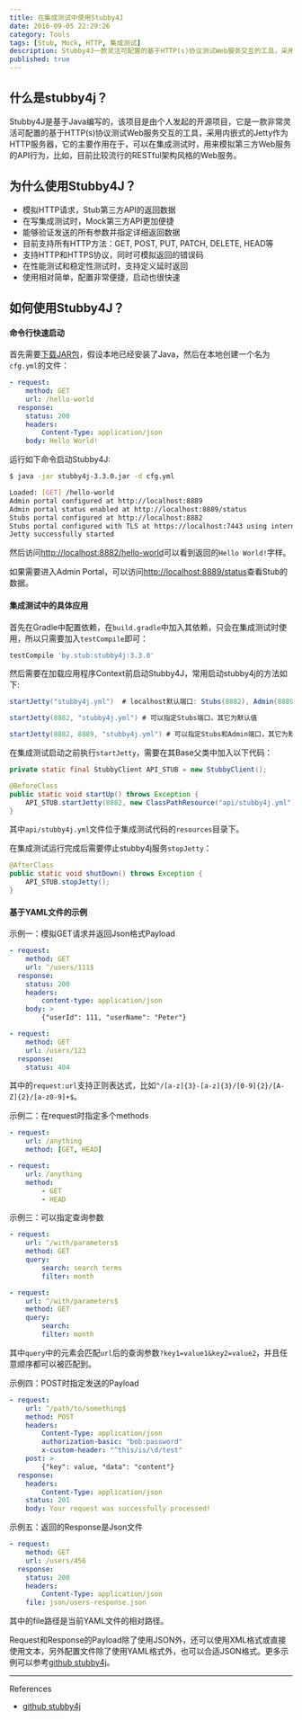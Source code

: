 ```yaml
---
title: 在集成测试中使用Stubby4J
date: 2016-09-05 22:29:26
category: Tools
tags: [Stub, Mock, HTTP, 集成测试]
description: Stubby4J一款灵活可配置的基于HTTP(s)协议测试Web服务交互的工具，采用内嵌式的Jetty作为HTTP服务器，它的主要作用在于，可以在集成测试时，用来模拟第三方Web服务的API行为，比如，目前比较流行的RESTful架构风格的Web服务，
published: true
---
```


## 什么是stubby4j？
Stubby4J是基于Java编写的，该项目是由个人发起的开源项目，它是一款非常灵活可配置的基于HTTP(s)协议测试Web服务交互的工具，采用内嵌式的Jetty作为HTTP服务器，它的主要作用在于，可以在集成测试时，用来模拟第三方Web服务的API行为，比如，目前比较流行的RESTful架构风格的Web服务。

## 为什么使用Stubby4J？
- 模拟HTTP请求，Stub第三方API的返回数据
- 在写集成测试时，Mock第三方API更加便捷
- 能够验证发送的所有参数并指定详细返回数据
- 目前支持所有HTTP方法：GET, POST, PUT, PATCH, DELETE, HEAD等
- 支持HTTP和HTTPS协议，同时可模拟返回的错误码
- 在性能测试和稳定性测试时，支持定义延时返回
- 使用相对简单，配置非常便捷，启动也很快速

## 如何使用Stubby4J？
#### 命令行快速启动
首先需要[下载JAR包](http://search.maven.org/remotecontent?filepath=by/stub/stubby4j/3.3.0/stubby4j-3.3.0.jar)，假设本地已经安装了Java，然后在本地创建一个名为`cfg.yml`的文件：
``` yml cfg.yml
- request:
    method: GET
    url: /hello-world
  response:
    status: 200
    headers:
        Content-Type: application/json
    body: Hello World!
```

运行如下命令启动Stubby4J: 
``` bash
$ java -jar stubby4j-3.3.0.jar -d cfg.yml

Loaded: [GET] /hello-world
Admin portal configured at http://localhost:8889
Admin portal status enabled at http://localhost:8889/status
Stubs portal configured at http://localhost:8882
Stubs portal configured with TLS at https://localhost:7443 using internal keystore
Jetty successfully started
```

然后访问[http://localhost:8882/hello-world](http://localhost:8882/hello-world)可以看到返回的`Hello World!`字样。

如果需要进入Admin Portal，可以访问[http://localhost:8889/status](http://localhost:8889/status)查看Stub的数据。

#### 集成测试中的具体应用
首先在Gradle中配置依赖，在`build.gradle`中加入其依赖，只会在集成测试时使用，所以只需要加入`testCompile`即可：
``` gradle
testCompile 'by.stub:stubby4j:3.3.0'
```

然后需要在加载应用程序Context前启动Stubby4J，常用启动stubby4j的方法如下:
``` java
startJetty("stubby4j.yml")  # localhost默认端口: Stubs(8882), Admin(8889) and SslStubs portals(7443) 

startJetty(8882, "stubby4j.yml") # 可以指定Stubs端口，其它为默认值

startJetty(8882, 8889, "stubby4j.yml") # 可以指定Stubs和Admin端口，其它为默认值
```

在集成测试启动之前执行`startJetty`，需要在其Base父类中加入以下代码：
``` java
private static final StubbyClient API_STUB = new StubbyClient();

@BeforeClass
public static void startUp() throws Exception {
	API_STUB.startJetty(8882, new ClassPathResource("api/stubby4j.yml").getFile().getAbsolutePath());
}
```

其中`api/stubby4j.yml`文件位于集成测试代码的`resources`目录下。

在集成测试运行完成后需要停止stubby4j服务`stopJetty`：
``` java
@AfterClass
public static void shutDown() throws Exception {
	API_STUB.stopJetty();
}
```

#### 基于YAML文件的示例
示例一：模拟GET请求并返回Json格式Payload
``` yml
- request:
    method: GET
    url: ^/users/111$
  response:
    status: 200
	headers:
        content-type: application/json
	body: >
        {"userId": 111, "userName": "Peter"}

- request:
    method: GET
    url: /users/123
  response:
    status: 404
```

其中的`request:url`支持正则表达式，比如`^/[a-z]{3}-[a-z]{3}/[0-9]{2}/[A-Z]{2}/[a-z0-9]+$`。

示例二：在request时指定多个methods
``` yml
- request:
    url: /anything
    method: [GET, HEAD]

- request:
    url: /anything
    method:
        - GET
        - HEAD
```

示例三：可以指定查询参数
``` yml
- request:
    url: ^/with/parameters$
    method: GET
    query:
        search: search terms
        filter: month

- request:
    url: ^/with/parameters$
    method: GET
    query:
        search:
        filter: month
```

其中`query`中的元素会匹配`url`后的查询参数`?key1=value1&key2=value2`，并且任意顺序都可以被匹配到。

示例四：POST时指定发送的Payload
``` yml
- request:
    url: ^/path/to/something$
    method: POST
    headers:
        Content-Type: application/json
        authorization-basic: "bob:password" 
        x-custom-header: "^this/is/\d/test"
    post: >
        {"key": value, "data": "content"}
  response:
    headers:
        Content-Type: application/json
    status: 201
    body: Your request was successfully processed!

```

示例五：返回的Response是Json文件
``` yml
- request:
    method: GET
    url: /users/456
  response:
    status: 200
    headers:
        Content-Type: application/json
    file: json/users-response.json
```

其中的file路径是当前YAML文件的相对路径。


Request和Response的Payload除了使用JSON外，还可以使用XML格式或直接使用文本，另外配置文件除了使用YAML格式外，也可以合适JSON格式。更多示例可以参考[github stubby4j](https://github.com/azagniotov/stubby4j)。

----
References
* [github stubby4j](https://github.com/azagniotov/stubby4j)